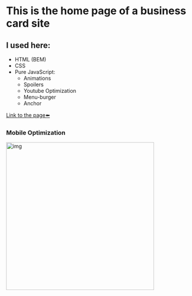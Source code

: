 # This is the home page of a business card site

## I used here:
* HTML (BEM)
* CSS
* Pure JavaScript:
	* Animations
	* Spoilers
	* Youtube Optimization
	* Menu-burger
	* Anchor

[Link to the page⬅️][link]

### Mobile Optimization
<img src="img/page-speed.jpg" alt="img" style="height: 400px;">

[link]: https://steterik.github.io/zippers